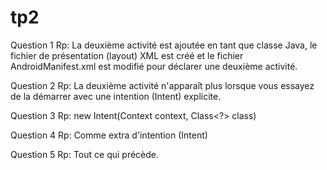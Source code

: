 # tp2

Question 1 
Rp: La deuxième activité est ajoutée en tant que classe Java, le fichier de présentation (layout) XML est créé et le fichier AndroidManifest.xml est modifié pour déclarer une deuxième activité.

Question 2
Rp: La deuxième activité n'apparaît plus lorsque vous essayez de la démarrer avec une intention (Intent) explicite.

Question 3
Rp: new Intent(Context context, Class<?> class)


Question 4
Rp: Comme extra d'intention (Intent)

Question 5
Rp: Tout ce qui précède.
